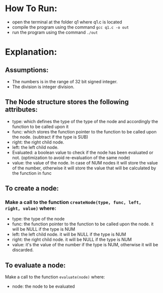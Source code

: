 # How To Run:

- open the terminal at the folder q1 where q1.c is located
- compile the program using the command `gcc q1.c -o out`
- run the program using the command `./out`


# Explanation:

## Assumptions:
- The numbers is in the range of 32 bit signed integer.
- The division is integer division.


## The Node structure stores the following attributes:
- type: which defines the type of the type of the node and accordingly the function to be called upon it
- func: which stores the function pointer to the function to be called upon the node. (subtract if the type is SUB)
- right: the right child node.
- left: the left child node.
- Evaluated: a boolean value to check if the node has been evaluated or not. (optimization to avoid re-evaluation of the same node)
- value: the value of the node. In case of NUM nodes it will store the value of the number, otherwise it will store the value that will be calculated by the function in func


## To create a node:
### Make a call to the function `createNode(type, func, left, right, value)` where:
- type: the type of the node
- func: the function pointer to the function to be called upon the node. it will be NULL if the type is NUM
- left: the left child node. it will be NULL if the type is NUM
- right: the right child node. it will be NULL if the type is NUM
- value: it's the value of the number if the type is NUM, otherwise it will be discarded.


## To evaluate a node:
Make a call to the function `evaluate(node)` where:
- node: the node to be evaluated



